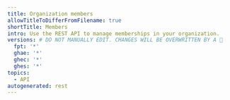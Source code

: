 ```yaml
---
title: Organization members
allowTitleToDifferFromFilename: true
shortTitle: Members
intro: Use the REST API to manage memberships in your organization.
versions: # DO NOT MANUALLY EDIT. CHANGES WILL BE OVERWRITTEN BY A 🤖
  fpt: '*'
  ghae: '*'
  ghec: '*'
  ghes: '*'
topics:
  - API
autogenerated: rest
---
```




<!-- Content after this section is automatically generated -->
